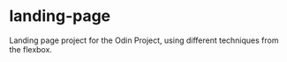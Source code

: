 # landing-page
Landing page project for the Odin Project, using different techniques from the flexbox.